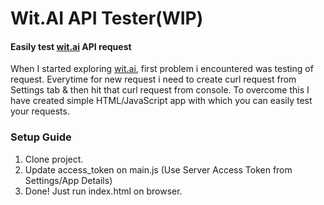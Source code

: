 # Wit.AI API Tester(WIP)

#### Easily test [wit.ai](https://wit.ai/) API request

When I started exploring [wit.ai](https://wit.ai/), first problem i encountered was testing of request.
Everytime for new request i need to create curl request from Settings tab & then hit that curl request from console.
To overcome this I have created simple HTML/JavaScript app with which you can easily test your requests.

### Setup Guide
1. Clone project.
2. Update access_token on main.js (Use Server Access Token from Settings/App Details)
3. Done! Just run index.html on browser.
